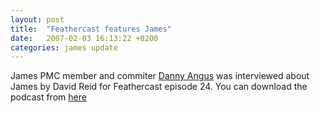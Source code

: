 ```yaml
---
layout: post
title:  "Feathercast features James"
date:   2007-02-03 16:13:22 +0200
categories: james update
---
```


James PMC member and commiter [Danny Angus][link] was interviewed about James by David
Reid for Feathercast episode 24. You can download the podcast from [here][podcast]

[link]: http://people.apache.org/list_A.html
[podcast]: http://feathercast.org/?p=39

